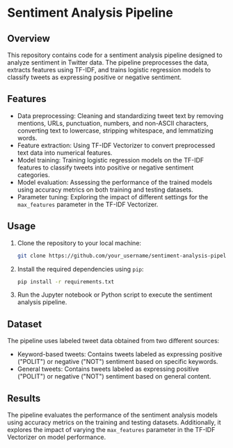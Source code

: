 # Sentiment Analysis Pipeline

## Overview

This repository contains code for a sentiment analysis pipeline designed to analyze sentiment in Twitter data. The pipeline preprocesses the data, extracts features using TF-IDF, and trains logistic regression models to classify tweets as expressing positive or negative sentiment.

## Features

- Data preprocessing: Cleaning and standardizing tweet text by removing mentions, URLs, punctuation, numbers, and non-ASCII characters, converting text to lowercase, stripping whitespace, and lemmatizing words.
- Feature extraction: Using TF-IDF Vectorizer to convert preprocessed text data into numerical features.
- Model training: Training logistic regression models on the TF-IDF features to classify tweets into positive or negative sentiment categories.
- Model evaluation: Assessing the performance of the trained models using accuracy metrics on both training and testing datasets.
- Parameter tuning: Exploring the impact of different settings for the `max_features` parameter in the TF-IDF Vectorizer.

## Usage

1. Clone the repository to your local machine:

    ```bash
    git clone https://github.com/your_username/sentiment-analysis-pipeline.git
    ```

2. Install the required dependencies using `pip`:

    ```bash
    pip install -r requirements.txt
    ```

3. Run the Jupyter notebook or Python script to execute the sentiment analysis pipeline.

## Dataset

The pipeline uses labeled tweet data obtained from two different sources:

- Keyword-based tweets: Contains tweets labeled as expressing positive ("POLIT") or negative ("NOT") sentiment based on specific keywords.
- General tweets: Contains tweets labeled as expressing positive ("POLIT") or negative ("NOT") sentiment based on general content.

## Results

The pipeline evaluates the performance of the sentiment analysis models using accuracy metrics on the training and testing datasets. Additionally, it explores the impact of varying the `max_features` parameter in the TF-IDF Vectorizer on model performance.
